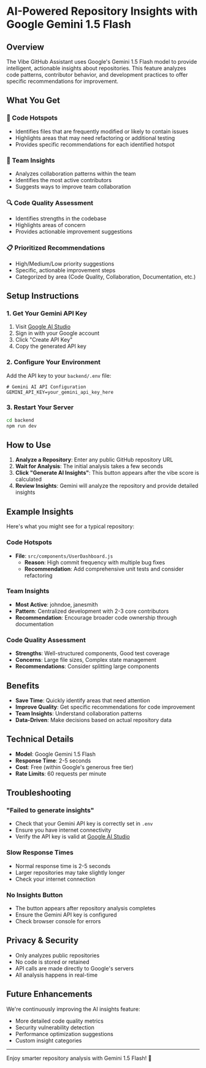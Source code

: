 # AI-Powered Repository Insights with Google Gemini 1.5 Flash

## Overview

The Vibe GitHub Assistant uses Google's Gemini 1.5 Flash model to provide intelligent, actionable insights about repositories. This feature analyzes code patterns, contributor behavior, and development practices to offer specific recommendations for improvement.

## What You Get

### 📍 Code Hotspots
- Identifies files that are frequently modified or likely to contain issues
- Highlights areas that may need refactoring or additional testing
- Provides specific recommendations for each identified hotspot

### 👥 Team Insights
- Analyzes collaboration patterns within the team
- Identifies the most active contributors
- Suggests ways to improve team collaboration

### 🔍 Code Quality Assessment
- Identifies strengths in the codebase
- Highlights areas of concern
- Provides actionable improvement suggestions

### 📋 Prioritized Recommendations
- High/Medium/Low priority suggestions
- Specific, actionable improvement steps
- Categorized by area (Code Quality, Collaboration, Documentation, etc.)

## Setup Instructions

### 1. Get Your Gemini API Key

1. Visit [Google AI Studio](https://makersuite.google.com/app/apikey)
2. Sign in with your Google account
3. Click "Create API Key"
4. Copy the generated API key

### 2. Configure Your Environment

Add the API key to your `backend/.env` file:

```env
# Gemini AI API Configuration
GEMINI_API_KEY=your_gemini_api_key_here
```

### 3. Restart Your Server

```bash
cd backend
npm run dev
```

## How to Use

1. **Analyze a Repository**: Enter any public GitHub repository URL
2. **Wait for Analysis**: The initial analysis takes a few seconds
3. **Click "Generate AI Insights"**: This button appears after the vibe score is calculated
4. **Review Insights**: Gemini will analyze the repository and provide detailed insights

## Example Insights

Here's what you might see for a typical repository:

### Code Hotspots
- **File**: `src/components/UserDashboard.js`
  - **Reason**: High commit frequency with multiple bug fixes
  - **Recommendation**: Add comprehensive unit tests and consider refactoring

### Team Insights
- **Most Active**: johndoe, janesmith
- **Pattern**: Centralized development with 2-3 core contributors
- **Recommendation**: Encourage broader code ownership through documentation

### Code Quality Assessment
- **Strengths**: Well-structured components, Good test coverage
- **Concerns**: Large file sizes, Complex state management
- **Recommendations**: Consider splitting large components

## Benefits

- **Save Time**: Quickly identify areas that need attention
- **Improve Quality**: Get specific recommendations for code improvement
- **Team Insights**: Understand collaboration patterns
- **Data-Driven**: Make decisions based on actual repository data

## Technical Details

- **Model**: Google Gemini 1.5 Flash
- **Response Time**: 2-5 seconds
- **Cost**: Free (within Google's generous free tier)
- **Rate Limits**: 60 requests per minute

## Troubleshooting

### "Failed to generate insights"
- Check that your Gemini API key is correctly set in `.env`
- Ensure you have internet connectivity
- Verify the API key is valid at [Google AI Studio](https://makersuite.google.com/app/apikey)

### Slow Response Times
- Normal response time is 2-5 seconds
- Larger repositories may take slightly longer
- Check your internet connection

### No Insights Button
- The button appears after repository analysis completes
- Ensure the Gemini API key is configured
- Check browser console for errors

## Privacy & Security

- Only analyzes public repositories
- No code is stored or retained
- API calls are made directly to Google's servers
- All analysis happens in real-time

## Future Enhancements

We're continuously improving the AI insights feature:
- More detailed code quality metrics
- Security vulnerability detection
- Performance optimization suggestions
- Custom insight categories

---

Enjoy smarter repository analysis with Gemini 1.5 Flash! 🚀 